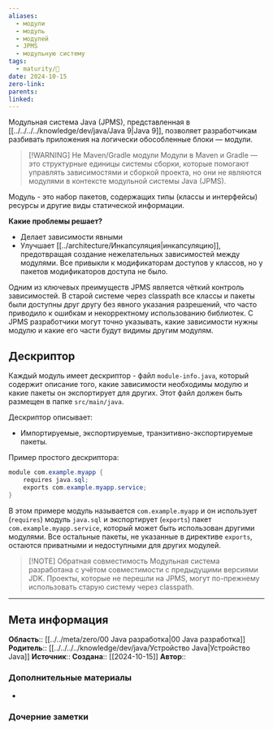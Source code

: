 ```yaml
---
aliases:
  - модули
  - модуль
  - модулей
  - JPMS
  - модульную систему
tags:
  - maturity/🌱
date: 2024-10-15
zero-link: 
parents: 
linked:
---
```

Модульная система Java (JPMS), представленная в [[../../../../knowledge/dev/java/Java 9|Java 9]], позволяет разработчикам разбивать приложения на логически обособленные блоки — модули.

> [!WARNING] Не Maven/Gradle модули
> Модули в Maven и Gradle — это структурные единицы системы сборки, которые помогают управлять зависимостями и сборкой проекта, но они не являются модулями в контексте модульной системы Java (JPMS).

Модуль - это набор пакетов, содержащих типы (классы и интерфейсы) ресурсы и другие виды статической информации.

**Какие проблемы решает?**
- Делает зависимости явными
- Улучшает [[../architecture/Инкапсуляция|инкапсуляцию]], предотвращая создание нежелательных зависимостей между модулями. Все привыкли к модификаторам доступов у классов, но у пакетов модификаторов доступа не было.

Одним из ключевых преимуществ JPMS является чёткий контроль зависимостей. В старой системе через classpath все классы и пакеты были доступны друг другу без явного указания разрешений, что часто приводило к ошибкам и некорректному использованию библиотек. С JPMS разработчики могут точно указывать, какие зависимости нужны модулю и какие его части будут видимы другим модулям.
## Дескриптор
Каждый модуль имеет дескриптор - файл `module-info.java`, который содержит описание того, какие зависимости необходимы модулю и какие пакеты он экспортирует для других. Этот файл должен быть размещен в папке `src/main/java`.

Дескриптор описывает:
- Импортируемые, экспортируемые, транзитивно-экспортируемые пакеты.

Пример простого дескриптора:
```java title=module-info.java
module com.example.myapp {
    requires java.sql;
    exports com.example.myapp.service;
}
```

В этом примере модуль называется `com.example.myapp` и он использует (`requires`) модуль `java.sql` и экспортирует (`exports`) пакет `com.example.myapp.service`, который может быть использован другими модулями. Все остальные пакеты, не указанные в директиве `exports`, остаются приватными и недоступными для других модулей.

> [!NOTE] Обратная совместимость
> Модульная система разработана с учётом совместимости с предыдущими версиями JDK. Проекты, которые не перешли на JPMS, могут по-прежнему использовать старую систему через classpath.

***
## Мета информация
**Область**:: [[../../meta/zero/00 Java разработка|00 Java разработка]]
**Родитель**:: [[../../../../knowledge/dev/java/Устройство Java|Устройство Java]]
**Источник**:: 
**Создана**:: [[2024-10-15]]
**Автор**:: 
### Дополнительные материалы
- 

### Дочерние заметки
<!-- QueryToSerialize: LIST FROM [[]] WHERE contains(Родитель, this.file.link) or contains(parents, this.file.link) -->


